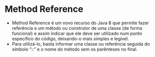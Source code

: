 # Method Reference 

- Method Reference é um novo recurso do Java 8 que permite fazer referência a um método ou construtor de uma classe (de forma funcional) e assim indicar que ele deve ser utilizado num ponto específico do código, deixando-o mais simples e legível.
- Para utilizá-lo, basta informar uma classe ou referência seguida do símbolo “::” e o nome do método sem os parênteses no final.